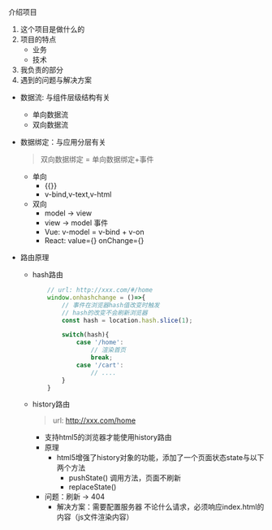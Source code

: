介绍项目
1. 这个项目是做什么的
2. 项目的特点
    * 业务
    * 技术
3. 我负责的部分
4. 遇到的问题与解决方案


* 数据流: 与组件层级结构有关
    * 单向数据流
    * 双向数据流
* 数据绑定：与应用分层有关
    > 双向数据绑定 = 单向数据绑定+事件
    * 单向
        * {{}}
        * v-bind,v-text,v-html
    * 双向
        * model -> view
        * view -> model
            事件
        * Vue: v-model = v-bind + v-on
        * React: value={} onChange={}

* 路由原理
    * hash路由
        ```js
            // url: http://xxx.com/#/home
            window.onhashchange = ()=>{
                // 事件在浏览器hash值改变时触发
                // hash的改变不会刷新浏览器
                const hash = location.hash.slice(1);

                switch(hash){
                    case '/home':
                        // 渲染首页
                        break;
                    case '/cart':
                        // ....
                }
            }
        ```
    * history路由
        > url: http://xxx.com/home
        * 支持html5的浏览器才能使用history路由
        * 原理
            * html5增强了history对象的功能，添加了一个页面状态state与以下两个方法
                * pushState()       调用方法，页面不刷新
                * replaceState()
        * 问题：刷新 -> 404
            * 解决方案：需要配置服务器
                不论什么请求，必须响应index.html的内容（js文件渲染内容）